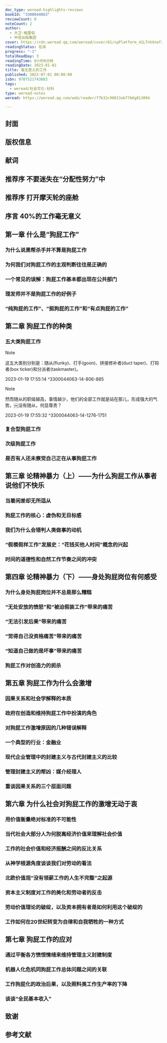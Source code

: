 ```yaml
---
doc_type: weread-highlights-reviews
bookId: "3300044063"
reviewCount: 0
noteCount: 2
author:
  - 大卫·格雷伯
  - 中信出版集团
cover: https://cdn.weread.qq.com/weread/cover/61/cpPlatform_41LTnhXnaf2pYWQrSdFUwN/t7_cpPlatform_41LTnhXnaf2pYWQrSdFUwN.jpg
readingStatus: 在读
progress: "-1"
totalReadDay: 3
readingTime: 0小时0分钟
readingDate: 2023-01-02
title: 毫无意义的工作
published: 2022-07-01 00:00:00
isbn: 9787521743883
tags:
  - weread/社会文化-社科
type: weread-notes
weread: https://weread.qq.com/web/reader/f7b32c90813ab77b6g013094

---
```



## 封面

## 版权信息

## 献词

## 推荐序 不要迷失在“分配性努力”中

## 推荐序 打开摩天轮的座舱

## 序言 40%的工作毫无意义

## 第一章 什么是“狗屁工作”

### 为什么说黑帮杀手并不算是狗屁工作

### 为何我们对狗屁工作的主观判断往往是正确的

### 一个常见的误解：狗屁工作基本都出现在公共部门

### 理发师并不是狗屁工作的好例子

### “纯狗屁的工作”、“挺狗屁的工作”和“有点狗屁的工作”

## 第二章 狗屁工作的种类

### 五大类狗屁工作

> [!NOTE] 
> 这五大类别分别是：随从(flunky)、打手(goon)、拼接修补者(duct taper)、打钩者(box ticker)和分派者(taskmaster)。
> 
> 2023-01-19 17:55:14 ^3300044063-14-806-885

> [!NOTE] 
> 然而随从的职级越高，事情越少，他们的全部工作就是站在那儿，形成强大的气势。￼没有随从，何显尊贵？
> 
> 2023-01-19 17:55:32 ^3300044063-14-1276-1751

### 复合型狗屁工作

### 次级狗屁工作

### 是否有人还未察觉自己正在从事狗屁工作

## 第三章 论精神暴力（上）——为什么狗屁工作从事者说他们不快乐

### 当着闲差却无所适从

### 狗屁工作的核心：虚伪和无目标感

### 我们为什么会错判人类做事的动机

### “假模假样工作”发展史：“花钱买他人时间”概念的兴起

### 时间的道德性和自然工作节奏之间的冲突

## 第四章 论精神暴力（下）——身处狗屁岗位有何感受

### 为什么身处狗屁岗位并不总是那么糟糕

### “无处安放的愤怒”和“被迫假装工作”带来的痛苦

### “无法引发后果”带来的痛苦

### “觉得自己没资格痛苦”带来的痛苦

### “知道自己做的是坏事”带来的痛苦

### 狗屁工作对创造力的扼杀

## 第五章 狗屁工作为什么会激增

### 因果关系和社会学解释的本质

### 政府在创造和维持狗屁工作中扮演的角色

### 对狗屁工作激增原因的几种错误解释

### 一个典型的行业：金融业

### 现代企业管理中的封建主义与古代封建主义的比较

### 管理封建主义的帮凶：媒介经理人

### 重谈因果关系的三个层面问题

## 第六章 为什么社会对狗屁工作的激增无动于衷

### 用价值衡量绝对标准的不可能性

### 当代社会大部分人为何脱离经济价值来理解社会价值

### 工作的社会价值和经济报酬之间的反比关系

### 从神学根源角度谈谈我们对劳动的看法

### 北欧价值观“没有领薪工作的人生不完整”之起源

### 资本主义制度对工作的美化和劳动者的反击

### 劳动价值理论的破绽，以及资本拥有者是如何利用这个破绽的

### 工作如何在20世纪转变为自律和自我牺牲的一种方式

## 第七章 狗屁工作的应对

### 通过平衡各方愤恨情绪来维持管理主义封建制度

### 机器人化危机同狗屁工作总体问题之间的关联

### 工作狗屁化的政治后果，以及照料类工作生产率的下降

### 谈谈“全民基本收入”

## 致谢

## 参考文献

